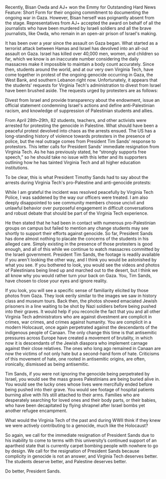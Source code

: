 Recently, Bisan Owda and AJ+ won the Emmy for Outstanding Hard News Feature: Short Form for their ongoing commitment to documenting the ongoing war in Gaza. However, Bisan herself was poignantly absent from the stage. Representatives from AJ+ accepted the award on behalf of all the journalists who have been murdered by Israeli soldiers and all the brave journalists, like Owda, who remain in an open-air prison of Israel's making.

It has been over a year since the assault on Gaza began. What started as a terrorist attack between Hamas and Israel has devolved into an all-out assault on Gaza. Israel has killed over 40,000 men, women, and children so far, which we know is an inaccurate number considering the daily massacres make it impossible to maintain a body count accurately. Since then, students around the world, and at our very own Virginia Tech, have come together in protest of the ongoing genocide occurring in Gaza, the West Bank, and southern Lebanon right now. Unfortunately, it appears that the students' requests for Virginia Tech's administration to divest from Israel have been brushed aside. The requests urged by protesters are as follows:

Divest from Israel and provide transparency about the endowment, issue an official statement condemning Israel's actions and define anti-Palestinian racism, and knowledge of suppression of Palestinian students and allies.

From April 28th–29th, 82 students, teachers, and other activists were arrested for protesting the genocide in Palestine. What should have been a peaceful protest devolved into chaos as the arrests ensued. The US has a long-standing history of violence towards protesters in the presence of police, but the real outrage comes from President Tim Sands' response to protestors. This letter calls for President Sands' immediate resignation from Virginia Tech. As he has previously stated, he “strongly supports free speech,” so he should take no issue with this letter and its supporters outlining how he has tainted Virginia Tech and all higher education institutions.

To be clear, this is what President Timothy Sands had to say about the arrests during Virginia Tech's pro-Palestine and anti-genocide protests:

While I am grateful the incident was resolved peacefully by Virginia Tech Police, I was saddened by the way our officers were treated. I am also deeply disappointed to see community members choose uncivil and unlawful behavior over purposeful engagement in difficult conversations and robust debate that should be part of the Virginia Tech experience.

He then stated that he had been in contact with numerous pro-Palestinian groups on campus but failed to mention any change students may see shortly to support their efforts against genocide. So far, President Sands has done almost nothing to placate the concerns of the students in his alleged care. Simply existing in the presence of those protesters is good enough, and all of this while we continue to watch massacres committed by the Israeli government. President Tim Sands, the footage is readily available if you aren't looking the other way, and I think you would be astonished by what you see. If you bothered to look, you would see the videos and photos of Palestinians being lined up and marched out to the desert, but I think we all know why you would rather turn your back on Gaza. You, Tim Sands, have chosen to close your eyes and ignore reality.

If you look, you will see a specific sense of familiarity elicited by those photos from Gaza. They look eerily similar to the images we saw in history class and museum tours. Back then, the photos showed emaciated Jewish prisoners in a line waiting to be shot by Nazi soldiers before being pushed into their graves. It would help if you reconcile the fact that you and all other Virginia Tech administrators who are against divestment are complicit in crimes, war crimes, and crimes against humanity. You are complicit in a modern Holocaust, once again perpetrated against the descendants of the indigenous people of Canaan. The only change this time is that antisemitic pressures across Europe have created a movement of brutality, in which now it is descendants of the Jewish diaspora who implement carnage against their close relatives. The ones who long ago remained in Canaan are now the victims of not only hate but a second-hand form of hate. Criticisms of this movement of hate, one rooted in antisemitic origins, are often, ironically, dismissed as being antisemitic.

Tim Sands, if you were not ignoring the genocide being perpetrated by Israel, you would see the mass graves Palestinians are being buried alive in. You would see the lucky ones whose lives were mercifully ended before being pushed into their grave. You would see footage of hospital patients burning alive with IVs still attached to their arms. Families who are desperately searching for loved ones and their body parts, or their babies, who have been decapitated by flying shrapnel after Israel bombs yet another refugee encampment.

What would the Virginia Tech of the past and during WWII think if they knew we were actively contributing to a genocide, much like the Holocaust?

So again, we call for the immediate resignation of President Sands due to his inability to come to terms with this university’s continued support of an apartheid state that is currently carpet bombing people with nowhere to go by design. We call for the resignation of President Sands because complicity in genocide is not an answer, and Virginia Tech deserves better. The students deserve better, and Palestine deserves better.

Do better, President Sands.
